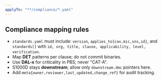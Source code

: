 ```yaml
---
applyTo: "**/compliance/*.yaml"
---
```


## Compliance mapping rules
- `standards.yaml` must include: `version`, `applies_to{cax,mic,sns,id}`, and `standards[]` with `id, org, title, clause, applicability, level, verification`.
- Map **DET** patterns per clause; do not commit binaries.
- Use **DAL-x** for criticality in PBS; never "CAT-A".
- S1000D stays **downstream**; allow only `downstream.dmc` pointers here.
- Add `meta{owner,reviewer,last_updated,change_ref}` for audit tracking.